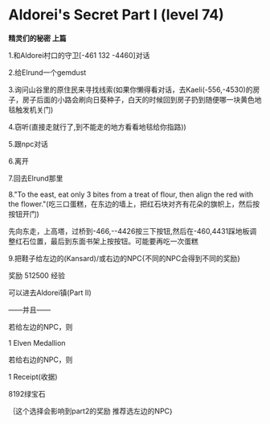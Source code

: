 # Aldorei's Secret Part I (level 74)
**精灵们的秘密 上篇**

1.和Aldorei村口的守卫[-461 132 -4460]对话

2.给Elrund一个gemdust

3.询问山谷里的原住民来寻找线索(如果你懒得看对话，去Kaeli(-556,-4530)的房子，房子后面的小路会刷向日葵种子，白天的时候回到房子扔到随便哪一块黄色地毯触发机关门)

4.窃听(直接走就行了,到不能走的地方看看地毯给你指路))

5.跟npc对话

6.离开

7.回去Elrund那里

8."To the east, eat only 3 bites from a treat of flour, then align the red with the flower."(吃三口蛋糕，在东边的墙上，把红石块对齐有花朵的旗帜上，然后按按钮开门)

先向东走，上高塔，过桥到-466,--4426按三下按钮,然后在-460,4431踩地板调整红石位置，最后到东面书架上按按钮。可能要再吃一次蛋糕


9.把鞋子给左边的(Kansard)/或右边的NPC{不同的NPC会得到不同的奖励}

奖励
512500 经验

可以进去Aldorei镇(Part II)

——并且——

若给左边的NPC，则

1 Elven Medallion

若给右边的NPC，则

1 Receipt(收据)

8192绿宝石

｛这个选择会影响到part2的奖励 推荐选左边的NPC｝